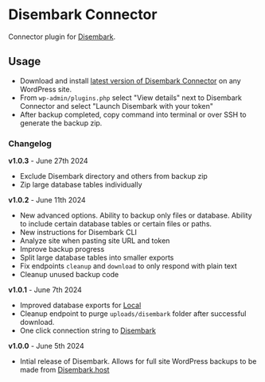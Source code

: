 # Disembark Connector

Connector plugin for [Disembark](https://disembark.host).

## Usage

- Download and install [latest version of Disembark Connector](https://github.com/DisembarkHost/disembark-connector/releases) on any WordPress site.
- From `wp-admin/plugins.php` select "View details" next to Disembark Connector and select "Launch Disembark with your token"
- After backup completed, copy command into terminal or over SSH to generate the backup zip.

### Changelog

**v1.0.3** - June 27th 2024
- Exclude Disembark directory and others from backup zip
- Zip large database tables individually

**v1.0.2** - June 11th 2024
- New advanced options. Ability to backup only files or database. Ability to include certain database tables or certain files or paths.
- New instructions for Disembark CLI
- Analyze site when pasting site URL and token
- Improve backup progress
- Split large database tables into smaller exports
- Fix endpoints `cleanup` and `download` to only respond with plain text
- Cleanup unused backup code

**v1.0.1** - June 7th 2024
- Improved database exports for [Local](https://localwp.com)
- Cleanup endpoint to purge `uploads/disembark` folder after successful download.
- One click connection string to [Disembark](https://disembark.host)

**v1.0.0** - June 5th 2024
- Intial release of Disembark. Allows for full site WordPress backups to be made from [Disembark.host](Disembark.host)
